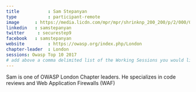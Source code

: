 ```yaml
---
title           : Sam Stepanyan
type            : participant-remote
image      : https://media.licdn.com/mpr/mpr/shrinknp_200_200/p/2/000/00c/0a6/2801da4.jpg
linkedin   : samstepanyan
twitter     : securestep9
facebook   : samstepanyan
website         : https://owasp.org/index.php/London
chapter-leader  : London
sessions: Owasp Top 10 2017
# add above a comma delimited list of the Working Sessions you would like to attend (use the session's title)
---
```


Sam is one of OWASP London Chapter leaders. He specializes in code reviews and Web Application Firewalls (WAF)
